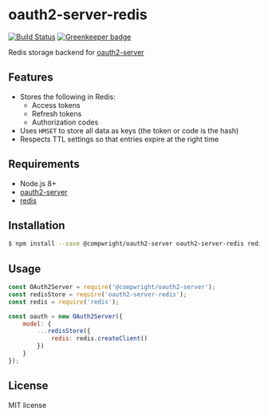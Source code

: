 # oauth2-server-redis

[![Build Status](https://travis-ci.org/compwright/oauth2-server-redis.svg?branch=master)](https://travis-ci.org/compwright/oauth2-server-redis) [![Greenkeeper badge](https://badges.greenkeeper.io/compwright/oauth2-server-redis.svg)](https://greenkeeper.io/)

Redis storage backend for [oauth2-server](https://github.com/compwright/node-oauth2-server)

## Features

* Stores the following in Redis:
    * Access tokens
    * Refresh tokens
    * Authorization codes
* Uses `HMSET` to store all data as keys (the token or code is the hash)
* Respects TTL settings so that entries expire at the right time

## Requirements

* Node.js 8+
* [oauth2-server](https://github.com/compwright/node-oauth2-server)
* [redis](https://www.npmjs.com/package/redis)

## Installation

```bash
$ npm install --save @compwright/oauth2-server oauth2-server-redis redis
```

## Usage

```javascript
const OAuth2Server = require('@compwright/oauth2-server');
const redisStore = require('oauth2-server-redis');
const redis = require('redis');

const oauth = new OAuth2Server({
    model: {
        ...redisStore({
            redis: redis.createClient()
        })
    }
});
```

## License

MIT license
